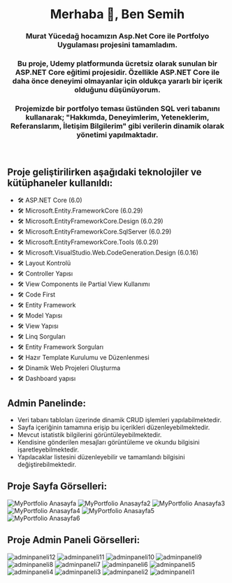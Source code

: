 
<h1 align="center">Merhaba 👋, Ben Semih</h1>
<h3 align="center">Murat Yücedağ hocamızın Asp.Net Core ile Portfolyo Uygulaması projesini tamamladım.</h3>
<h3 align="center">Bu proje, Udemy platformunda ücretsiz olarak sunulan bir ASP.NET Core eğitimi projesidir. Özellikle ASP.NET Core ile daha önce deneyimi olmayanlar için oldukça yararlı bir içerik olduğunu düşünüyorum.</h3>
<h3 align="center">Projemizde bir portfolyo teması üstünden SQL veri tabanını kullanarak; "Hakkımda, Deneyimlerim, Yeteneklerim, Referanslarım, İletişim Bilgilerim" gibi verilerin dinamik olarak yönetimi yapılmaktadır.</h3>
<br/>

<h2> Proje geliştirilirken aşağıdaki teknolojiler ve kütüphaneler kullanıldı:</h2>

- 🛠️ ASP.NET Core (6.0)
- 🛠️ Microsoft.Entity.FrameworkCore (6.0.29)
- 🛠️ Microsoft.EntityFrameworkCore.Design (6.0.29)
- 🛠️ Microsoft.EntityFrameworkCore.SqlServer (6.0.29)
- 🛠️ Microsoft.EntityFrameworkCore.Tools (6.0.29)
- 🛠️ Microsoft.VisualStudio.Web.CodeGeneration.Design (6.0.16)
- 🛠️ Layout Kontrolü
- 🛠️ Controller Yapısı
- 🛠️ View Components ile Partial View Kullanımı
- 🛠️ Code First
- 🛠️ Entity Framework
- 🛠️ Model Yapısı
- 🛠️ View Yapısı
- 🛠️ Linq Sorguları
- 🛠️ Entity Framework Sorguları
- 🛠️ Hazır Template Kurulumu ve Düzenlenmesi
- 🛠️ Dinamik Web Projeleri Oluşturma
- 🛠️ Dashboard yapısı


<h2>Admin Panelinde:</h2>

- Veri tabanı tabloları üzerinde dinamik CRUD işlemleri yapılabilmektedir.
- Sayfa içeriğinin tamamına erişip bu içerikleri düzenleyebilmektedir.
- Mevcut istatistik bilgilerini görüntüleyebilmektedir.
- Kendisine gönderilen mesajları görüntüleme ve okundu bilgisini işaretleyebilmektedir.
- Yapılacaklar listesini düzenleyebilir ve tamamlandı bilgisini değiştirebilmektedir.

  
<h2>Proje Sayfa Görselleri:</h2>

![MyPortfolio Anasayfa](https://github.com/SezginKesgin/MyPortfolio/assets/139621631/e638a77c-51ed-47bd-8800-92a0e9ba7441)
![MyPortfolio Anasayfa2](https://github.com/SezginKesgin/MyPortfolio/assets/139621631/d2261062-dc18-4bfa-8285-f275a0b38fbd)
![MyPortfolio Anasayfa3](https://github.com/SezginKesgin/MyPortfolio/assets/139621631/3afabc0a-b25b-4135-9e6f-587aa13a14bd)
![MyPortfolio Anasayfa4](https://github.com/SezginKesgin/MyPortfolio/assets/139621631/da142fbc-c531-409d-b800-95457af055a1)
![MyPortfolio Anasayfa5](https://github.com/SezginKesgin/MyPortfolio/assets/139621631/7e45f671-9e0a-4868-9562-51423d1d3816)
![MyPortfolio Anasayfa6](https://github.com/SezginKesgin/MyPortfolio/assets/139621631/bd196482-01e3-4531-a093-c70257682806)

<h2>Proje Admin Paneli Görselleri:</h2>

![adminpaneli12](https://github.com/SezginKesgin/MyPortfolio/assets/139621631/fc8d3f0f-3436-4025-9d9d-10116e2c54db)
![adminpaneli11](https://github.com/SezginKesgin/MyPortfolio/assets/139621631/b869b2a7-7dcb-4135-9e55-cd5aa042989e)
![adminpaneli10](https://github.com/SezginKesgin/MyPortfolio/assets/139621631/ebc2a50d-54a4-4887-9e75-0556fa625029)
![adminpaneli9](https://github.com/SezginKesgin/MyPortfolio/assets/139621631/bda98607-77bf-42b6-91aa-7c54d3b2c9f5)
![adminpaneli8](https://github.com/SezginKesgin/MyPortfolio/assets/139621631/3e75a0d2-81ad-4524-b210-610da5ad32d7)
![adminpaneli7](https://github.com/SezginKesgin/MyPortfolio/assets/139621631/50021c20-6b07-4504-9aca-25e7369cabd0)
![adminpaneli6](https://github.com/SezginKesgin/MyPortfolio/assets/139621631/bf211d1c-69f1-4987-a5ac-54200bcb580c)
![adminpaneli5](https://github.com/SezginKesgin/MyPortfolio/assets/139621631/81c07534-4ac5-4e37-8c1d-39a615e9c9d3)
![adminpaneli4](https://github.com/SezginKesgin/MyPortfolio/assets/139621631/20b71158-145c-45b3-af5d-fad08429c5ca)
![adminpaneli3](https://github.com/SezginKesgin/MyPortfolio/assets/139621631/c6810c66-836f-4411-89b4-2b110ccf340d)
![adminpaneli2](https://github.com/SezginKesgin/MyPortfolio/assets/139621631/a2cd9552-6f78-48f4-b14c-72f2e94310ab)
![adminpaneli1](https://github.com/SezginKesgin/MyPortfolio/assets/139621631/97a671e0-39c9-40d9-9f20-6da6b5b9f590)

